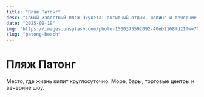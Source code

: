 ```yaml
---
title: "Пляж Патонг"
desc: "Самый известный пляж Пхукета: активный отдых, шопинг и вечерние развлечения."
date: "2025-09-19"
img: "https://images.unsplash.com/photo-1500375592092-40eb2168fd21?w=700&h=300&q=80&fit=crop&auto=format"
slug: "patong-beach"
---
```


# Пляж Патонг

Место, где жизнь кипит круглосуточно. Море, бары, торговые центры и вечерние шоу.